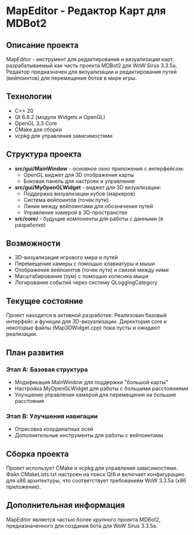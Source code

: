 # MapEditor - Редактор Карт для MDBot2

## Описание проекта

MapEditor - инструмент для редактирования и визуализации карт, разрабатываемый как часть проекта MDBot2 для WoW Sirus 3.3.5a. Редактор предназначен для визуализации и редактирования путей (вейпоинтов) для перемещения ботов в мире игры.

## Технологии

- C++ 20
- Qt 6.8.2 (модули Widgets и OpenGL)
- OpenGL 3.3 Core
- CMake для сборки
- vcpkg для управления зависимостями

## Структура проекта

- **src/gui/MainWindow** - основное окно приложения с интерфейсом:
  - OpenGL виджет для 3D отображения карты
  - Боковая панель для настроек и управления
- **src/gui/MyOpenGLWidget** - виджет для 3D визуализации:
  - Поддержка визуализации кубов (маркеров)
  - Система вейпоинтов (точек пути)
  - Линии между вейпоинтами для обозначения путей
  - Управление камерой в 3D-пространстве
- **src/core/** - будущие компоненты для работы с данными (в разработке)

## Возможности

- 3D-визуализация игрового мира и путей
- Перемещение камеры с помощью клавиатуры и мыши
- Отображение вейпоинтов (точек пути) и связей между ними
- Масштабирование (зум) с помощью колесика мыши
- Логирование событий через систему QLoggingCategory

## Текущее состояние

Проект находится в активной разработке. Реализован базовый интерфейс и функции для 3D-визуализации.
Директория core и некоторые файлы (Map3DWidget.cpp) пока пусты и ожидают реализации.

## План развития

### Этап A: Базовая структура

- Модификация MainWindow для поддержки "большой карты"
- Настройка MyOpenGLWidget для работы с большими расстояниями
- Улучшение управления камерой для перемещения на большие расстояния

### Этап B: Улучшения навигации

- Отрисовка координатных осей
- Дополнительные инструменты для работы с вейпоинтами

## Сборка проекта

Проект использует CMake и vcpkg для управления зависимостями. Файл CMakeLists.txt настроен на поиск Qt6 и включает конфигурацию для x86 архитектуры, что соответствует требованиям WoW 3.3.5a (x86 приложение).

## Дополнительная информация

MapEditor является частью более крупного проекта MDBot2, предназначенного для создания бота для WoW Sirus 3.3.5a.
